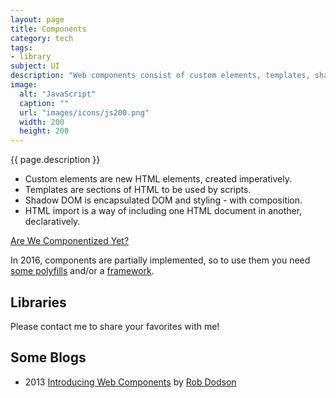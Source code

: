 ```yaml
---
layout: page
title: Components
category: tech
tags:
- library
subject: UI
description: "Web components consist of custom elements, templates, shadow DOM, and HTML imports."
image:
  alt: "JavaScript"
  caption: ""
  url: "images/icons/js200.png"
  width: 200
  height: 200
---
```


{{ page.description }}

* Custom elements are new HTML elements, created imperatively.
* Templates are sections of HTML to be used by scripts.
* Shadow DOM is encapsulated DOM and styling - with composition.
* HTML import is a way of including one HTML document in another, declaratively.

[Are We Componentized Yet?](https://jonrimmer.github.io/are-we-componentized-yet/)

In 2016, components are partially implemented, so to use them
you need [some polyfills]({{site.baseurl}}tech/polyfills.html)
and/or a
[framework]({{site.baseurl}}tech/js-frameworks.html).

Libraries
---------

Please contact me to share your favorites with me!

Some Blogs
-----
* 2013 [Introducing Web Components](https://css-tricks.com/modular-future-web-components/)  by [Rob Dodson](http://twitter.com/rob_dodson)

